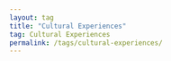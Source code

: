 ```yaml
---
layout: tag
title: "Cultural Experiences"
tag: Cultural Experiences
permalink: /tags/cultural-experiences/
---
```

